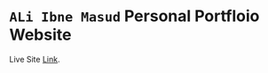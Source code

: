 # `ALi Ibne Masud` Personal Portfloio Website

Live Site [Link](https://ali-portfolio-7fac5.web.app).
